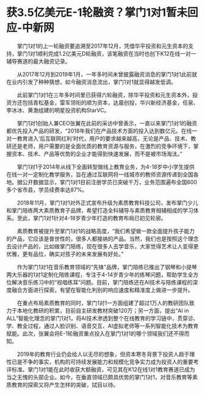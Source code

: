 # 获3.5亿美元E-1轮融资？掌门1对1暂未回应-中新网

　　掌门1对1的上一轮融资要追溯至2017年12月，凭借华平投资和元生资本的支持，掌门1对1顺利完成1.2亿美元D轮融资，该笔融资在当时也创下K12在线一对一辅导赛道的最大融资记录。

　　从2017年12月到2019年1月，一年多时间未曾披露融资消息的掌门1对1此前就在业内引发了种种猜想，如今融资消息流出，掌门1对1就显得越发低调。

　　此前掌门1对1在三年多时间里已获得六轮融资，除华平投资和元生资本外，投资方还包括青松基金，雷军领衔的顺为资本，达晨创投，华兴新经济基金，任泉、李冰冰、黄渤组建的明星投资机构StarVC。


　　掌门1对1创始人兼CEO张翼在此前的采访中曾表示，一直以来掌门1对1的融资都优先投入产品的研发，“2018年我们在产品技术方面的投入达到数亿元。在线一对一教育进入‘后互联网红利’时代，用户的要求越来越高，无论是产品、技术、教研还是老师，用户需要的是全面优质的教育资源与服务，在激烈的竞争环境下，掌握资本、技术、产品等优势的企业才能得到快速发展，而不是被市场淘汰。”

　　掌门1对1于2014年从线下全面转型做线上教育业务，为4-18岁中小学生提供在线一对一定制化教学服务，旨在通过互联网将一线城市的教师资源传递到全国各地。据公开数据显示，掌门1对1目前注册学员已突破千万，业务范围遍布全国600多个省市县，学员续费率达87%。

　　2018年11月，掌门1对1对外正式宣布升级为素质教育科技公司，发布掌门少儿和掌门陪练两大素质教育子品牌，希望打造全科辅导与素质教育相辅相成的学习体系。至此，掌门1对1针对4-18岁青少年打造的教育布局已初见轮廓。

　　素质教育被提升至掌门1对1的战略高度，“我们希望做一款全面提升孩子能力的产品，它应该是普世性的，很多人都接纳的产品。当然，我们也是按照这个理念去设计产品的，比如做掌门陪练，现在很多人去学音乐，大家觉得艺术让人变得更优雅，更有品位，确实对孩子的未来发展有好处。”

　　作为掌门1对1在音乐教育领域的“先锋”品牌，掌门陪练已推出了钢琴和小提琴两大乐器的1对1定制化陪练课程，专注于4-14岁青少年的练琴问题，帮助学生全方位解决音乐练习中的“视唱练耳”问题。目前，掌门陪练还在AI技术与陪练课程的深度融合方面进行探索，有望在智能化判别的响应速度和精准度上做进一步提升。

　　在重点布局素质教育的同时，掌门1对1一方面组建了超过1万人的教研团队致力于本地化教研的积累，目前自主研发教材突破120万；另一方面，提出“AI in ALL”智能化理念的掌门1对1，将AI技术渗透到整个在线教育的学习链中，贯穿诊、学、教全过程，通过人脸识别、语音交互、AI虚拟老师等一系列智能化技术为教育赋能。此次，张翼会将E-1轮融资重点投入在掌门1对1的哪个领域我们还不得而知。

　　2019年的教育行业仍会给人以无尽的想象，但资本寒冬背景下投资人趋于理性已是不争的事实，机构的可持续发展能力和规模化竞争实力成为投资人的重要考评标准。掌门1对1能在此时收获大额融资，可见其在K12在线1对1教育赛道已成为当之无愧的头部企业。如今，在垂直领域已颇具优势的掌门1对1，对音乐教育等素质教育的探索又将产生怎样的突破，拭目以待。
